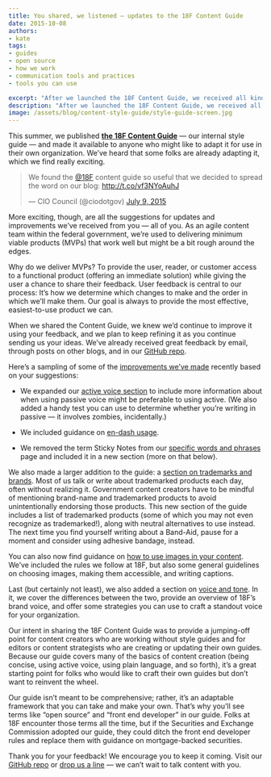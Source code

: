 ```yaml
---
title: You shared, we listened — updates to the 18F Content Guide
date: 2015-10-08
authors:
- kate
tags:
- guides
- open source
- how we work
- communication tools and practices 
- tools you can use

excerpt: "After we launched the 18F Content Guide, we received all kinds of suggestions for updates and improvements. Here's a sampling of some of the improvements we've made recently based on your suggestions."
description: "After we launched the 18F Content Guide, we received all kinds of suggestions for updates and improvements. Here's a sampling of some of the improvements we've made recently based on your suggestions."
image: /assets/blog/content-style-guide/style-guide-screen.jpg
---
```


This summer, we published [**the 18F Content
Guide**](https://pages.18f.gov/content-guide/) — our internal style
guide — and made it available to anyone who might like to adapt it for
use in their own organization. We’ve heard that some folks are already
adapting it, which we find really exciting.

<blockquote class="twitter-tweet" lang="en"><p lang="en"
dir="ltr">We found the <a href="https://twitter.com/18F">@18F</a>
content guide so useful that we decided to spread the word on our blog:
<a
href="http://t.co/vf3NYoAuhJ">http://t.co/vf3NYoAuhJ</a></p>&mdash;
CIO Council (@ciodotgov) <a
href="https://twitter.com/ciodotgov/status/619227441626775552">July 9,
2015</a></blockquote>
<script async src="https://platform.twitter.com/widgets.js"
charset="utf-8"></script>

More exciting, though, are all the suggestions for updates and
improvements we’ve received from you — all of you. As an agile content
team within the federal government, we’re used to delivering minimum
viable products (MVPs) that work well but might be a bit rough around
the edges.

Why do we deliver MVPs? To provide the user, reader, or customer access
to a functional product (offering an immediate solution) while giving
the user a chance to share their feedback. User feedback is central to
our process: It’s how we determine which changes to make and the order
in which we’ll make them. Our goal is always to provide the most
effective, easiest-to-use product we can.

When we shared the Content Guide, we knew we’d continue to improve it
using your feedback, and we plan to keep refining it as you continue
sending us your ideas. We’ve already received great feedback by email,
through posts on other blogs, and in our [GitHub
repo](https://github.com/18F/content-guide/issues?utf8=%E2%9C%93&q=is%3Aissue+).

Here’s a sampling of some of the [improvements we’ve
made](https://github.com/18F/content-guide/pulls?q=is%3Apr+is%3Aclosed)
recently based on your suggestions:

-   We expanded our [active voice section](https://pages.18f.gov/content-guide/active-voice/) to include more information about when using passive voice might be preferable to using active. (We also added a handy test you can use to determine whether you’re writing in passive — it involves zombies, incidentally.)

-   We included guidance on [en-dash usage](https://pages.18f.gov/content-guide/punctuation/).

-   We removed the term Sticky Notes from our [specific words and phrases](https://pages.18f.gov/content-guide/specific-words-and-phrases/) page and included it in a new section (more on that below).

We also made a larger addition to the guide: a [section on trademarks
and
brands](https://pages.18f.gov/content-guide/trademarks-and-brands/).
Most of us talk or write about trademarked products each day, often
without realizing it. Government content creators have to be mindful of
mentioning brand-name and trademarked products to avoid unintentionally
endorsing those products. This new section of the guide includes a list
of trademarked products (some of which you may not even recognize as
trademarked!), along with neutral alternatives to use instead. The next
time you find yourself writing about a Band-Aid, pause for a moment and
consider using adhesive bandage, instead.

You can also now find guidance on [how to use images in your
content](https://pages.18f.gov/content-guide/images/). We’ve included
the rules we follow at 18F, but also some general guidelines on choosing
images, making them accessible, and writing captions.

Last (but certainly not least), we also added a section on [voice and
tone](https://pages.18f.gov/content-guide/voice-and-tone/). In it, we cover the differences between the two, provide an
overview of 18F’s brand voice, and offer some strategies you can use to
craft a standout voice for your organization.

Our intent in sharing the 18F Content Guide was to provide a jumping-off
point for content creators who are working without style guides and for
editors or content strategists who are creating or updating their own
guides. Because our guide covers many of the basics of content creation
(being concise, using active voice, using plain language, and so forth),
it’s a great starting point for folks who would like to craft their own
guides but don’t want to reinvent the wheel.

Our guide isn’t meant to be comprehensive; rather, it’s an adaptable
framework that you can take and make your own. That’s why you’ll see
terms like “open source” and “front end developer” in our guide. Folks
at 18F encounter those terms all the time, but if the Securities and
Exchange Commission adopted our guide, they could ditch the front end
developer rules and replace them with guidance on mortgage-backed
securities.

Thank you for your feedback! We encourage you to keep it coming. Visit
our [GitHub repo](https://github.com/18F/content-guide) or [drop us a
line](mailto:18f@gsa.gov) — we can’t wait to talk content with you.
